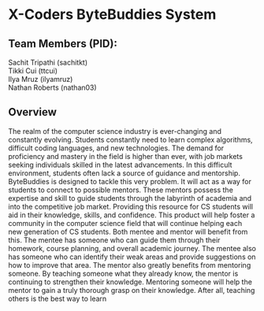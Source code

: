 # X-Coders ByteBuddies System
## Team Members (PID):
Sachit Tripathi (sachitkt)<br>
Tikki Cui (ttcui)<br>
Ilya Mruz (ilyamruz)<br>
Nathan Roberts (nathan03)<br>
## Overview
The realm of the computer science industry is ever-changing and constantly evolving. Students constantly need
to learn complex algorithms, difficult coding languages, and new technologies. The demand for proficiency and
mastery in the field is higher than ever, with job markets seeking individuals skilled in the latest advancements.
In this difficult environment, students often lack a source of guidance and mentorship.
ByteBuddies is designed to tackle this very problem. It will act as a way for students to connect to possible
mentors. These mentors possess the expertise and skill to guide students through the labyrinth of academia and
into the competitive job market. Providing this resource for CS students will aid in their knowledge, skills, and
confidence. This product will help foster a community in the computer science field that will continue helping
each new generation of CS students.
Both mentee and mentor will benefit from this. The mentee has someone who can guide them through their
homework, course planning, and overall academic journey. The mentee also has someone who can identify
their weak areas and provide suggestions on how to improve that area. The mentor also greatly benefits from
mentoring someone. By teaching someone what they already know, the mentor is continuing to strengthen their
knowledge. Mentoring someone will help the mentor to gain a truly thorough grasp on their knowledge. After
all, teaching others is the best way to learn
